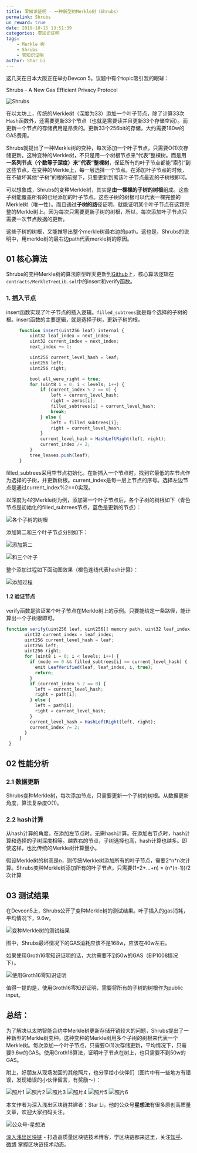 ```yaml
---
title: 零知识证明 - 一种新型的Merkle树（Shrubs）
permalink: Shrubs
un_reward: true
date: 2019-10-15 13:51:39
categories: 零知识证明
tags:
    - Merkle 树
    - Shrubs
    - 零知识证明
author: Star Li
---
```


这几天在日本大阪正在举办Devcon 5。议题中有个topic吸引我的眼球：

Shrubs - A New Gas Efficient Privacy Protocol

<!-- more -->

![Shrubs](https://img.learnblockchain.cn/2019/10/15/101.jpg)

在以太坊上，传统的Merkle树（深度为33）添加一个叶子节点，除了计算33次Hash函数外，还需要更新33个节点（也就是需要读并且更新33个存储空间）。而更新一个节点的存储费用是昂贵的。更新33个256bit的存储，大约需要180w的GAS费用。


Shrubs就提出了一种Merkle树的变种，每次添加一个叶子节点，只需要O(1)次存储更新。这种变种的Merkle树，不只是用一个树根节点来“代表”整棵树。而是用**一系列节点（个数等于深度）来”代表“整棵树**，保证所有的叶子节点都能”索引“到这些节点。在变种的Merkle上，每一层选择一个节点。在添加叶子节点的时候，在不破坏其他“子树”的根的前提下，只要更新到离该叶子节点最近的子树根即可。

可以想象成，Shrubs的变种Merkle树，其实是**由一棵棵的子树的树根**组成。这些子树能覆盖所有的已经添加的叶子节点。这些子树的树根可以代表一棵完整的Merkle树（唯一性）。而且通过**子树的路**径证明，就能证明某个叶子节点在这颗完整的Merkle树上。因为每次只需要更新子树的树根，所以，每次添加叶子节点只需要一次节点数据的更新。

这些子树的树根，又能推导出整个merkle树最右边的path。这也是，Shrubs的说明中，用merkle树的最右边path代表merkle树的原因。

## 01 核心算法

Shrubs的变种Merkle树的算法原型昨天更新到[Github](https://github.com/celo-org/shrubs
)上，核心算法逻辑在`contracts/MerkleTreeLib.sol`中的insert和verify函数。

### 1. 插入节点

insert函数实现了叶子节点的插入逻辑。`filled_subtrees`就是每个选择的子树的根。insert函数的主要逻辑，就是选择子树，更新子树的根。

```js
     function insert(uint256 leaf) internal {
         uint32 leaf_index = next_index;
         uint32 current_index = next_index;
         next_index += 1;

         uint256 current_level_hash = leaf;
         uint256 left;
         uint256 right;

         bool all_were_right = true;
         for (uint8 i = 0; i < levels; i++) {
             if (current_index % 2 == 0) {
                 left = current_level_hash;
                 right = zeros[i];
                 filled_subtrees[i] = current_level_hash;
                 break;
             } else {
                 left = filled_subtrees[i];
                 right = current_level_hash;
             }
             current_level_hash = HashLeftRight(left, right);
             current_index /= 2;
         }
         tree_leaves.push(leaf);
     }
```

filled_subtrees采用空节点初始化。在新插入一个节点时，找到它最低的左节点作为选择的子树，并更新树根。current_index是每一层上节点的序号。选择左边节点是通过current_index%2==0实现。

以深度为4的Merkle树为例，添加第一个叶子节点后，各个子树的树根如下（青色节点是初始化的filled_subtrees节点，蓝色是更新的节点）：

![各个子树的树根](https://img.learnblockchain.cn/2019/10/15/102.jpg!/scale/40%)

添加第二和三个叶子节点分别如下：

![添加第二](https://img.learnblockchain.cn/2019/10/15/103.jpg!/scale/40%)

![和三个叶子](https://img.learnblockchain.cn/2019/10/15/104.jpg!/scale/40%)

整个添加过程如下面动图效果（橙色连线代表hash计算）：

![添加过程](https://img.learnblockchain.cn/2019/10/15/640.gif)

#### **1.2 验证节点**

verify函数是验证某个叶子节点在Merkle树上的示例。只要能给定一条路径，能计算出一个子树根即可。

```js
function verify(uint256 leaf, uint256[] memory path, uint32 leaf_index) internal {
       uint32 current_index = leaf_index;
       uint256 current_level_hash = leaf;
       uint256 left;
       uint256 right;
       for (uint8 i = 0; i < levels; i++) {
         if (mode == 0 && filled_subtrees[i] == current_level_hash) {
           emit LeafVerified(leaf, leaf_index, i, true);
           return;
         }
         if (current_index % 2 == 0) {
           left = current_level_hash;
           right = path[i];
         } else {
           left = path[i];
           right = current_level_hash;
         }
         current_level_hash = HashLeftRight(left, right);
         current_index /= 2;
       }
     }
 }
```

## 02 性能分析

### 2.1 数据更新

Shrubs变种Merkle树，每次添加节点，只需要更新一个子树的树根。从数据更新角度，算法复杂度O(1)。

### 2.2 hash计算

从hash计算的角度，在添加左节点时，无需hash计算。在添加右节点时，hash计算和选择的子树深度相等。越靠右的节点，子树选择也高，hash计算也越多。即使这样，也比传统的Merkle树计算量小。

假设Merkle树的树高是n，则传统Merkle树添加所有的叶子节点，需要2^n\*n次计算。Shrubs变种Merkle树添加所有的叶子节点，只需要(1+2+...+n) = (n\*(n-1))/2次计算

## 03 测试结果

在Devcon5上，Shrubs公开了变种Merkle树的测试结果。叶子插入的gas消耗，平均情况下，9.6w。

![变种Merkle树的测试结果](https://img.learnblockchain.cn/2019/10/15/105.jpg)

图中，Shrubs最坏情况下的GAS消耗应该不是168w，应该在40w左右。

如果使用Groth16零知识证明的话，大约需要不到50w的GAS（EIP1008情况下）。

![使用Groth16零知识证明](https://img.learnblockchain.cn/2019/10/15/106.jpg)

值得一提的是，使用Groth16零知识证明，需要将所有的子树的树根作为public input。



## **总结：**

为了解决以太坊智能合约中Merkle树更新存储开销较大的问题，Shrubs提出了一种新型的Merkle树变种。这种变种的Merkle树用多个子树的树根来代表一个Merkle树。每次添加一个叶子节点，只需要O(1)次存储更新，平均情况下，只需要9.6w的GAS。使用Groth16算法，证明叶子节点在树上，也只需要不到50w的GAS。



附上，好朋友从现场发回的其他照片，也分享给小伙伴们（图片中有一些地方有错误，发现错误的小伙伴留言，有奖励～）：

![照片1](https://img.learnblockchain.cn/2019/10/15/107.jpg)
![照片2](https://img.learnblockchain.cn/2019/10/15/108.jpg)
![照片3](https://img.learnblockchain.cn/2019/10/15/109.jpg)
![照片4](https://img.learnblockchain.cn/2019/10/15/110.jpg)
![照片5](https://img.learnblockchain.cn/2019/10/15/111.jpg)
![照片6](https://img.learnblockchain.cn/2019/10/15/112.jpg)




本文作者为深入浅出区块链共建者：Star Li，他的公众号**星想法**有很多原创高质量文章，欢迎大家扫码关注。

![公众号-星想法](https://img.learnblockchain.cn/2019/15572190575887.jpg!/scale/20%)

[深入浅出区块链](https://learnblockchain.cn/) - 打造高质量区块链技术博客，学区块链都来这里，关注[知乎](https://www.zhihu.com/people/xiong-li-bing/activities)、[微博](https://weibo.com/517623789) 掌握区块链技术动态。
